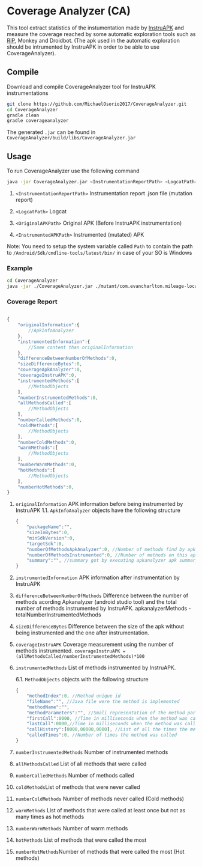 # Coverage Analyzer (CA)

This tool extract statistics of the instumentation made by [InstruAPK](https://github.com/caev03/InstruAPK.git) and measure the coverage reached by some automatic exploration tools such as [RIP](https://github.com/TheSoftwareDesignLab/rip), Monkey and Droidbot. (The apk used in the automatic exploration should be intrumented by InstruAPK in order to be able to use CoverageAnalyzer).

## Compile

Download and compile CoverageAnalyzer tool for InstruAPK instrumentations

```bash
git clone https://github.com/MichaelOsorio2017/CoverageAnalyzer.git
cd CoverageAnalyzer
gradle clean
gradle coverageanalyzer
```

The generated ```.jar``` can be found in ``CoverageAnalyzer/build/libs/CoverageAnalyzer.jar``

## Usage

To run CoverageAnalyzer use the following command

```Bash
java -jar CoverageAnalyzer.jar <InstrumentationReportPath> <LogcatPath> <OriginalAPKPath> <InstrumentedAPKPath>
```

1. ``<InstrumentationReportPath>`` Instrumentation report .json file (mutation report)

2. ``<LogcatPath>`` Logcat

3. ``<OriginalAPKPath>`` Original APK (Before InstruAPK instrumentation)

4. ``<InstrumentedAPKPath>`` Instrumented (mutated) APK

Note: You need to setup the system variable called ``Path`` to contain the path to ``/Android/Sdk/cmdline-tools/latest/bin/`` in case of your SO is Windows

### Example

 ```Bash
cd CoverageAnalyzer
java -jar ./CoverageAnalyzer.jar ./mutant/com.evancharlton.mileage-locations.json ./RIPExplorationReport/logcat.txt ./apksTest/com.evancharlton.mileage.apk ./mutant/com.evancharlton.mileage-mutant0/com.evancharlton.mileage-aligned-debugSigned.apk

```

### Coverage Report

```Javascript

{
    "originalInformation":{
        //ApkInfoAnalyzer
    },
    "instrumentedInformation":{
        //Same content than originalInformation
    },
    "differenceBetweenNumberOfMethods":0,
    "sizeDifferenceBytes":0,
    "coverageApkAnalyzer":0,
    "coverageInstruAPK":0,
    "instrumentedMethods":[
        //MethodObjects
    ],
    "numberInstrumentedMethods":0,
    "allMethodsCalled":[
        //MethodObjects
    ],
    "numberCalledMethods":0,
    "coldMethods":[
        //MethodObjects
    ],
    "numberColdMethods":0,
    "warmMethods":[
        //MethodObjects
    ],
    "numberWarmMethods":0,
    "hotMethods":[
        //MethodObjects
    ],
    "numberHotMethods":0,
}

```

1. ``originalInformation`` APK information before being instrumented by InstruAPK
    1.1. ``ApkInfoAnalyzer`` objects have the following structure

    ```Javascript
    {
        "packageName":"",
        "sizeInBytes":0,
        "minSdkVersion":0,
        "targetSdk":0,
        "numberOfMethodsApkAnalyzer":0, //Number of methods find by apkanalyzer on this apk
        "numberOfMethodsInstrumented":0, //Number of methods on this apk that were instrumented
        "summary":"", //summary got by executing apkanalyzer apk summary
    }
    ```

2. ``instrumentedInformation`` APK information after instrumentation by InstruAPK

3. ``differenceBetweenNumberOfMethods`` Difference between the number of methods acording Apkanalyzer (android studio tool) and the total number of methods instrumented by InstruAPK. apkanalyzerMethods - totalNumberInstrumentedMethods

4. ``sizeDifferenceBytes`` Difference between the size of the apk without being instrumented and the one after instrumentation.

5. ``coverageInstruAPK`` Coverage measurement using the number of methods instrumented. ``coverageInstruAPK = (allMethodsCalled/numberInstrumentedMethods)*100``

6. ``instrumentedMethods`` List of methods instrumented by InstruAPK.

    6.1. ``MethodObjects`` objects with the following structure

    ```Javascript
    {
        "methodIndex":0, //Method unique id
        "fileName":"", //Java file were the method is implemented
        "methodName":"",
        "methodParameters":"", //Smali representation of the method parameters
        "firstCall":0000, //Time in milliseconds when the method was called for the first time
        "lastCall":0000,//Time in milliseconds when the method was called for the last time
        "callHistory":[0000,00000,0000], //List of all the times the method was called
        "calledTimes":0, //Number of times the method was called
    }
    ```

7. ``numberInstrumentedMethods`` Number of instrumented methods

8. ``allMethodsCalled`` List of all methods that were called

9. ``numberCalledMethods`` Number of methods called

10. ``coldMethods``List of methods that were never called

11. ``numberColdMethods`` Number of methods never called (Cold methods)

12. ``warmMethods`` List of methods that were called at least once but not as many times as hot methods

13. ``numberWarmMethods`` Number of warm methods

14. ``hotMethods`` List of methods that were called the most

15. ``numberHotMethods``Number of methods that were called the most (Hot methods)
